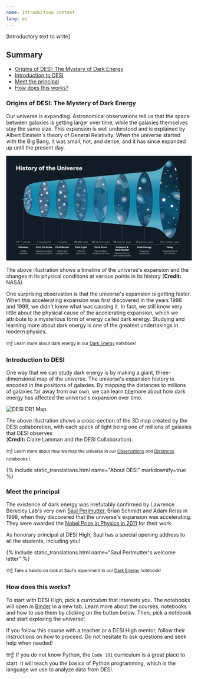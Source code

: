 ```yaml
---
name: Introduction content
lang: en
---
```


[Introductory text to write]

<!-- omit in toc -->
## Summary
- [Origins of DESI: The Mystery of Dark Energy](#origins-of-desi-the-mystery-of-dark-energy)
- [Introduction to DESI](#introduction-to-desi)
- [Meet the principal](#meet-the-principal)
- [How does this works?](#how-does-this-works)

### Origins of DESI: The Mystery of Dark Energy
Our universe is expanding. Astronomical observations tell us that the space between galaxies is getting larger over time, while the galaxies themselves stay the same size. This expansion is well understood and is explained by Albert Einstein's theory of General Relativity. When the universe started with the Big Bang, it was small, hot, and dense, and it has since expanded up until the present day.

![Universe Evolution](assets/img/intro/universe-history.png)
<p class="notification is-info is-light">
    The above illustration shows a timeline of the universe's expansion and the changes in its physical conditions at various points in its history (<strong>Credit:</strong> NASA).
</p>

One surprising observation is that the universe's expansion is getting faster. When this accelerating expansion was first discovered in the years 1998 and 1999, we didn't know what was causing it. In fact, we still know very little about the physical cause of the accelerating expansion, which we attribute to a mysterious form of energy called dark energy. Studying and learning more about dark energy is one of the greatest undertakings in modern physics.

<small>
    🤓☝️ Learn more about dark energy in our <a href="curriculum.html">Dark Energy</a> notebook!
</small>

### Introduction to DESI
One way that we can study dark energy is by making a giant, three-dimensional map of the universe. The universe's expansion history is encoded in the positions of galaxies. By mapping the distances to millions of galaxies far away from our own, we can learn [title](link)more about how dark energy has affected the universe's expansion over time.

![DESI DR1 Map](assets/img/intro/DESI-map.png)
<p class="notification is-info is-light">
    The above illustration shows a cross-section of the 3D map created by the DESI collaboration, with each speck of light being one of millions of galaxies that DESI observes <br>(<strong>Credit:</strong> Claire Lamman and the DESI Collaboration).
</p>
<small>
    🤓☝️ Learn more about how we map the universe in our <a href="curriculum.html">Observations</a> and <a href="curriculum.html">Distances</a> notebooks !
</small>

{% include static_translations.html name="About DESI" markdownify=true %}

### Meet the principal
The existence of dark energy was irrefutably confirmed by Lawrence Berkeley Lab's very own <a href="https://en.wikipedia.org/wiki/Saul_Perlmutter">Saul Perlmutter</a>, Brian Schmidt and Adam Reiss in 1998, when they discovered that the universe's expansion was accelerating. They were awarded the <a href="https://www.nobelprize.org/prizes/physics/2011/summary/">Nobel Prize in Physics in 2011</a> for their work.

As honorary principal at DESI High, Saul has a special opening address to all the students, including you!

{% include static_translations.html name="Saul Perlmutter's welcome letter" %}

<small>
    🤓☝️ Take a hands-on look at Saul's experiment in our <a href="curriculum.html">Dark Energy</a> notebook!
</small>

### How does this works?
To start with DESI High, pick a <i class="has-text-warning">curriculum</i> that interests you. The notebooks will open in <a href="https://mybinder.org" target="_blank">Binder</a> in a new tab. Learn more about the courses, notebooks and how to use them by clicking on the button below. Then, pick a notebook and start exploring the universe!

If you follow this course with a teacher or a DESI High mentor, follow their instructions on how to proceed. Do not hesitate to ask questions and seek help when needed!

🤓☝️ If you do not know Python, the <code>Code 101</code> curriculum is a great place to start. It will teach you the basics of Python programming, which is the language we use to analyze data from DESI.